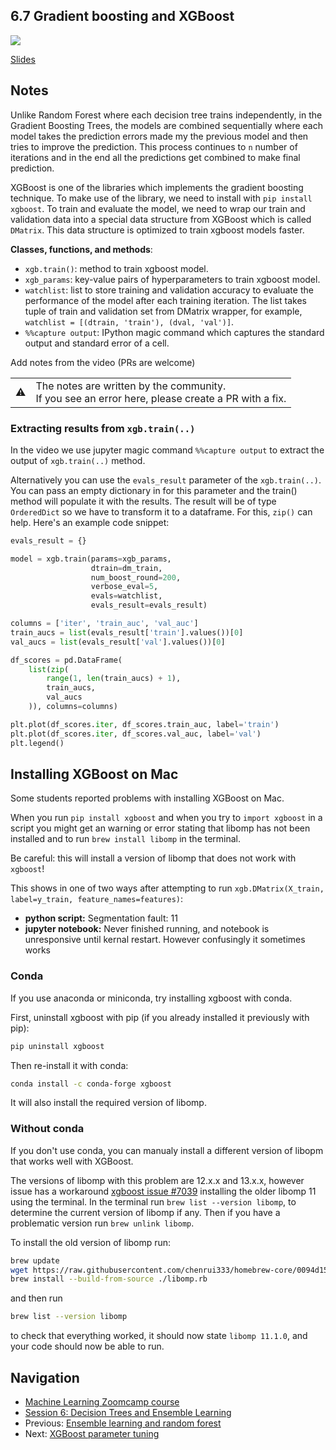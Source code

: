 ## 6.7 Gradient boosting and XGBoost

<a href="https://www.youtube.com/watch?v=xFarGClszEM&list=PL3MmuxUbc_hIhxl5Ji8t4O6lPAOpHaCLR"><img src="images/thumbnail-6-07.jpg"></a>

[Slides](https://www.slideshare.net/AlexeyGrigorev/ml-zoomcamp-6-decision-trees-and-ensemble-learning)


## Notes

Unlike Random Forest where each decision tree trains independently, in the Gradient Boosting Trees, the models are combined sequentially where each model takes the prediction errors made my the previous model and then tries to improve the prediction. This process continues to `n` number of iterations and in the end all the predictions get combined to make final prediction.

XGBoost is one of the libraries which implements the gradient boosting technique. To make use of the library, we need to install with `pip install xgboost`. To train and evaluate the model, we need to wrap our train and validation data into a special data structure from XGBoost which is called `DMatrix`. This data structure is optimized to train xgboost models faster.

**Classes, functions, and methods**:

- `xgb.train()`: method to train xgboost model.
- `xgb_params`: key-value pairs of hyperparameters to train xgboost model.
- `watchlist`: list to store training and validation accuracy to evaluate the performance of the model after each training iteration. The list takes tuple of train and validation set from DMatrix wrapper, for example, `watchlist = [(dtrain, 'train'), (dval, 'val')]`.
- `%%capture output`: IPython magic command which captures the standard output and standard error of a cell.

Add notes from the video (PRs are welcome)


<table>
   <tr>
      <td>⚠️</td>
      <td>
         The notes are written by the community. <br>
         If you see an error here, please create a PR with a fix.
      </td>
   </tr>
</table>

### Extracting results from `xgb.train(..)`
In the video we use jupyter magic command `%%capture output` to extract the output of `xgb.train(..)` method. 

Alternatively you can use the `evals_result` parameter of the `xgb.train(..)`. You can pass an empty dictionary in for this parameter and the train() method will populate it with the results. The result will be of type `OrderedDict` so we have to transform it to a dataframe. For this, `zip()` can help. Here's an example code snippet:
```python
evals_result = {}

model = xgb.train(params=xgb_params,
                  dtrain=dm_train,
                  num_boost_round=200,
                  verbose_eval=5,
                  evals=watchlist,
                  evals_result=evals_result)

columns = ['iter', 'train_auc', 'val_auc']
train_aucs = list(evals_result['train'].values())[0]
val_aucs = list(evals_result['val'].values())[0]

df_scores = pd.DataFrame(
    list(zip(
        range(1, len(train_aucs) + 1),
        train_aucs,
        val_aucs
    )), columns=columns)

plt.plot(df_scores.iter, df_scores.train_auc, label='train')
plt.plot(df_scores.iter, df_scores.val_auc, label='val')
plt.legend()
```

## Installing XGBoost on Mac

Some students reported problems with installing XGBoost on Mac.

When you run `pip install xgboost` and when you try to `import xgboost` in a script you might get an warning or error stating that libomp has not been installed and to run `brew install libomp` in the terminal.

Be careful: this will install a version of libomp that does not work with `xgboost`!

This shows in one of two ways after attempting to run `xgb.DMatrix(X_train, label=y_train, feature_names=features)`:

- **python script:** Segmentation fault: 11
- **jupyter notebook:** Never finished running, and notebook is unresponsive until kernal restart. However confusingly it sometimes works


### Conda

If you use anaconda or miniconda, try installing xgboost with conda.

First, uninstall xgboost with pip (if you already installed it previously with pip):

```bash
pip uninstall xgboost
```

Then re-install it with conda:

```bash
conda install -c conda-forge xgboost
```

It will also install the required version of libomp.


### Without conda

If you don't use conda, you can manualy install a different version of libopm that works well with XGBoost.

The versions of libomp with this problem are 12.x.x and 13.x.x, however issue has a workaround [xgboost issue #7039](https://github.com/dmlc/xgboost/issues/7039) installing the older libomp 11 using the terminal. In the terminal run `brew list --version libomp`, to determine the current version of libomp if any. Then if you have a problematic version run `brew unlink libomp`.

To install the old version of libomp run:

```bash
brew update
wget https://raw.githubusercontent.com/chenrui333/homebrew-core/0094d1513ce9e2e85e07443b8b5930ad298aad91/Formula/libomp.rb
brew install --build-from-source ./libomp.rb
```

and then run 

```bash
brew list --version libomp
```

to check that everything worked, it should now state `libomp 11.1.0`, and your code should now be able to run.


## Navigation

* [Machine Learning Zoomcamp course](../)
* [Session 6: Decision Trees and Ensemble Learning](./)
* Previous: [Ensemble learning and random forest](06-random-forest.md)
* Next: [XGBoost parameter tuning](08-xgb-tuning.md)
